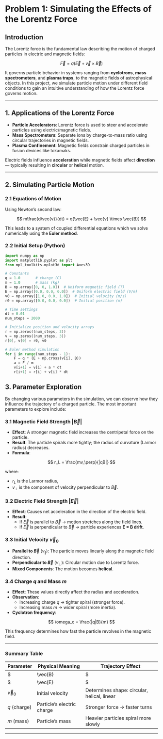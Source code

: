 # Problem 1: Simulating the Effects of the Lorentz Force

## Introduction

The Lorentz force is the fundamental law describing the motion of charged particles in electric and magnetic fields:

$$
\vec{F} = q(\vec{E} + \vec{v} \times \vec{B})
$$

It governs particle behavior in systems ranging from **cyclotrons**, **mass spectrometers**, and **plasma traps**, to the magnetic fields of astrophysical objects. In this project, we simulate particle motion under different field conditions to gain an intuitive understanding of how the Lorentz force governs motion.

---

## 1. Applications of the Lorentz Force

- **Particle Accelerators**: Lorentz force is used to steer and accelerate particles using electric/magnetic fields.
- **Mass Spectrometers**: Separate ions by charge-to-mass ratio using circular trajectories in magnetic fields.
- **Plasma Confinement**: Magnetic fields constrain charged particles in fusion devices like tokamaks.

Electric fields influence **acceleration** while magnetic fields affect **direction** — typically resulting in **circular** or **helical** motion.

---

## 2. Simulating Particle Motion

### 2.1 Equations of Motion

Using Newton’s second law:

$$
m\frac{d\vec{v}}{dt} = q(\vec{E} + \vec{v} \times \vec{B})
$$

This leads to a system of coupled differential equations which we solve numerically using the **Euler method**.

### 2.2 Initial Setup (Python)

```python
import numpy as np
import matplotlib.pyplot as plt
from mpl_toolkits.mplot3d import Axes3D

# Constants
q = 1.0       # charge (C)
m = 1.0       # mass (kg)
B = np.array([0, 0, 1.0])  # Uniform magnetic field (T)
E = np.array([0.0, 0.0, 0.0])  # Uniform electric field (V/m)
v0 = np.array([1.0, 0.0, 1.0])  # Initial velocity (m/s)
r0 = np.array([0.0, 0.0, 0.0])  # Initial position (m)

# Time settings
dt = 0.01
num_steps = 2000

# Initialize position and velocity arrays
r = np.zeros((num_steps, 3))
v = np.zeros((num_steps, 3))
r[0], v[0] = r0, v0

# Euler method simulation
for i in range(num_steps - 1):
    F = q * (E + np.cross(v[i], B))
    a = F / m
    v[i+1] = v[i] + a * dt
    r[i+1] = r[i] + v[i] * dt
```
## 3. Parameter Exploration

By changing various parameters in the simulation, we can observe how they influence the trajectory of a charged particle. The most important parameters to explore include:

### 3.1 Magnetic Field Strength $|\vec{B}|$

- **Effect**: A stronger magnetic field increases the centripetal force on the particle.
- **Result**: The particle spirals more tightly; the radius of curvature (Larmor radius) decreases.
- **Formula**:

$$
r_L = \frac{mv_\perp}{|qB|}
$$

where:
- $r_L$ is the Larmor radius,
- $v_\perp$ is the component of velocity perpendicular to $\vec{B}$.

### 3.2 Electric Field Strength $|\vec{E}|$

- **Effect**: Causes net acceleration in the direction of the electric field.
- **Result**:
  - If $\vec{E}$ is parallel to $\vec{B}$ → motion stretches along the field lines.
  - If $\vec{E}$ is perpendicular to $\vec{B}$ → particle experiences **E × B drift**.

### 3.3 Initial Velocity $\vec{v}_0$

- **Parallel to $\vec{B}$** ($v_\parallel$): The particle moves linearly along the magnetic field direction.
- **Perpendicular to $\vec{B}$** ($v_\perp$): Circular motion due to Lorentz force.
- **Mixed Components**: The motion becomes **helical**.

### 3.4 Charge $q$ and Mass $m$

- **Effect**: These values directly affect the radius and acceleration.
- **Observation**:
  - Increasing charge $q$ → tighter spiral (stronger force).
  - Increasing mass $m$ → wider spiral (more inertia).
- **Cyclotron frequency**:

$$
\omega_c = \frac{|q|B}{m}
$$

This frequency determines how fast the particle revolves in the magnetic field.

---

### Summary Table

| Parameter          | Physical Meaning                            | Trajectory Effect                              |
|-------------------|---------------------------------------------|------------------------------------------------|
| $|\vec{B}|$        | Magnetic field strength                     | Tighter or looser spirals (affects $r_L$)      |
| $|\vec{E}|$        | Electric field strength                     | Linear acceleration or drift                   |
| $\vec{v}_0$        | Initial velocity                            | Determines shape: circular, helical, linear    |
| $q$ (charge)       | Particle’s electric charge                  | Stronger force → faster turns                  |
| $m$ (mass)         | Particle’s mass                             | Heavier particles spiral more slowly           |

---


